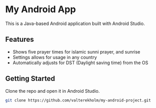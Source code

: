 # My Android App

This is a Java-based Android application built with Android Studio.

## Features
- Shows five prayer times for islamic sunni prayer, and sunrise
- Settings allows for usage in any country
- Automatically adjusts for DST (Daylight saving time) from the OS

## Getting Started
Clone the repo and open it in Android Studio.

```bash
git clone https://github.com/valterekholm/my-android-project.git
